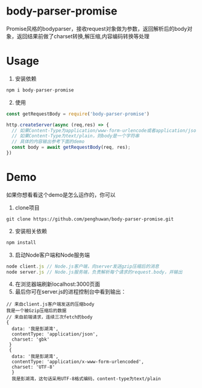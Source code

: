# body-parser-promise
Promise风格的bodyparser，接收request对象做为参数，返回解析后的body对象，返回结果前做了charset转换,解压缩,内容编码转换等处理
# Usage 
1. 安装依赖
```js
npm i body-parser-promise
```
2. 使用
```js
const getRequestBody = require('body-parser-promise')

http.createServer(async (req,res) => {
  // 如果Content-Type为application/www-form-urlencode或者application/json,则body是解析后的对象
  // 如果Content-Type为text/plain，则body是一个字符串
  // 具体的内容输出参考下面的demo
  const body = await getRequestBody(req, res);
})
```
# Demo  

如果你想看看这个demo是怎么运作的，你可以
1. clone项目
```git
git clone https://github.com/penghuwan/body-parser-promise.git
```
2. 安装相关依赖
```js
npm install
```
3. 启动Node客户端和Node服务端
```js
node client.js // Node.js客户端，向server发送gzip压缩后的消息
node server.js // Node.js服务端，负责解析每个请求的request.body，并输出
```
4. 在浏览器端刷新localhost:3000页面
5. 最后你可在server.js的进程控制台中看到输出：
```
// 来自client.js客户端发送的压缩body
我是一个被Gzip压缩后的数据 
// 来自前端请求，连续三次fetch的body
{ 
  data: '我是彭湖湾',
  contentType: 'application/json',
  charset: 'gbk' 
 }
 {
  data: '我是彭湖湾',
  contentType: 'application/x-www-form-urlencoded',
  charset: 'UTF-8' 
  }
  我是彭湖湾，这句话采用UTF-8格式编码，content-type为text/plain
```
